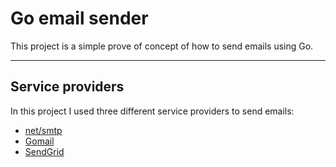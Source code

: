 # Go email sender

This project is a simple prove of concept of how to send emails using Go.

--- 

## Service providers

In this project I used three different service providers to send emails:

- [net/smtp](https://pkg.go.dev/net/smtp)
- [Gomail](https://pkg.go.dev/gopkg.in/gomail.v2)
- [SendGrid](https://sendgrid.com/en-us)

